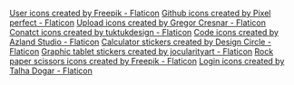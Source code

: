 <a href="https://www.flaticon.com/free-icons/user" title="user icons">User icons created by Freepik - Flaticon</a>
<a href="https://www.flaticon.com/free-icons/github" title="github icons">Github icons created by Pixel perfect - Flaticon</a>
<a href="https://www.flaticon.com/free-icons/upload" title="upload icons">Upload icons created by Gregor Cresnar - Flaticon</a>
<a href="https://www.flaticon.com/free-icons/conatct" title="conatct icons">Conatct icons created by tuktukdesign - Flaticon</a>
<a href="https://www.flaticon.com/free-icons/code" title="code icons">Code icons created by Azland Studio - Flaticon</a>
<a href="https://www.flaticon.com/free-stickers/calculator" title="calculator stickers">Calculator stickers created by Design Circle - Flaticon</a>
<a href="https://www.flaticon.com/free-stickers/graphic-tablet" title="graphic tablet stickers">Graphic tablet stickers created by jocularityart - Flaticon</a>
<a href="https://www.flaticon.com/free-icons/rock-paper-scissors" title="rock paper scissors icons">Rock paper scissors icons created by Freepik - Flaticon</a>
<a href="https://www.flaticon.com/free-icons/login" title="login icons">Login icons created by Talha Dogar - Flaticon</a>